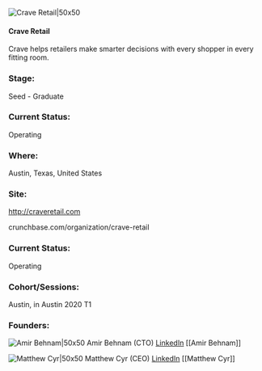 

![Crave Retail|50x50](https://apimg.techstars.com/connect/images/image_files/5e52fd0d34a60d3b8d000149/original/smalllogo_-_282.png)

#### Crave Retail
Crave helps retailers make smarter decisions with every shopper in every fitting room.

### Stage: 
Seed - Graduate 

### Current Status: 
Operating

### Where:
Austin, Texas, United States

### Site:
http://craveretail.com



crunchbase.com/organization/crave-retail

### Current Status: 
Operating

### Cohort/Sessions: 
Austin, in Austin 2020 T1

### Founders: 

![Amir Behnam|50x50](https://apimg.techstars.com/connect/images/image_files/5de3d18534a60d5017000010/original/Image_from_iOS.jpg) Amir Behnam (CTO) [LinkedIn](https://linkedin.com/in/amirbehnam) [[Amir Behnam]]

![Matthew Cyr|50x50](https://apimg.techstars.com/connect/images/image_files/5dd31d0aa36c11500a000070/original/Matthew_Cyr.jpg) Matthew Cyr (CEO) [LinkedIn](https://linkedin.com/in/matthewcyr) [[Matthew Cyr]]


